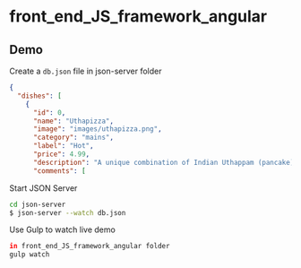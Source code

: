 # front_end_JS_framework_angular

## Demo

Create a `db.json` file in json-server folder

```json
{
  "dishes": [
    {
      "id": 0,
      "name": "Uthapizza",
      "image": "images/uthapizza.png",
      "category": "mains",
      "label": "Hot",
      "price": 4.99,
      "description": "A unique combination of Indian Uthappam (pancake) and Italian pizza, topped with Cerignola olives, ripe vine cherry tomatoes, Vidalia onion, Guntur chillies and Buffalo Paneer.",
      "comments": [
```

Start JSON Server

```bash
cd json-server
$ json-server --watch db.json
```

Use Gulp to watch live demo
```bash
in front_end_JS_framework_angular folder
gulp watch
```
